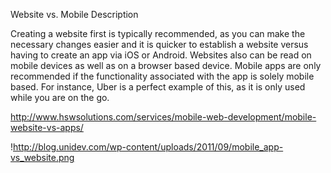 Website vs. Mobile Description

Creating a website first is typically recommended, as you can make the necessary changes easier and it is quicker to establish a website versus having to create an app via iOS or Android.  Websites also can be read on mobile devices as well as on a browser based device.  Mobile apps are only recommended if the functionality associated with the app is solely mobile based.  For instance, Uber is a perfect example of this, as it is only used while you are on the go.

http://www.hswsolutions.com/services/mobile-web-development/mobile-website-vs-apps/

!http://blog.unidev.com/wp-content/uploads/2011/09/mobile_app-vs_website.png
